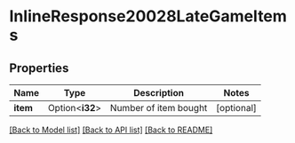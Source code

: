 # InlineResponse20028LateGameItems

## Properties

Name | Type | Description | Notes
------------ | ------------- | ------------- | -------------
**item** | Option<**i32**> | Number of item bought | [optional]

[[Back to Model list]](../README.md#documentation-for-models) [[Back to API list]](../README.md#documentation-for-api-endpoints) [[Back to README]](../README.md)


